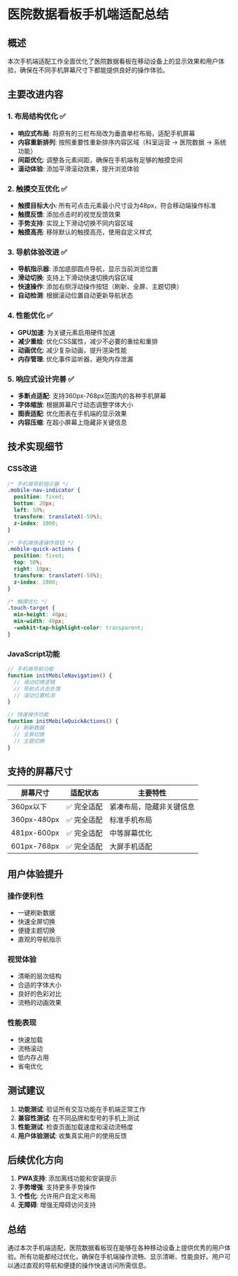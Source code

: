 # 医院数据看板手机端适配总结

## 概述
本次手机端适配工作全面优化了医院数据看板在移动设备上的显示效果和用户体验，确保在不同手机屏幕尺寸下都能提供良好的操作体验。

## 主要改进内容

### 1. 布局结构优化 ✅
- **响应式布局**: 将原有的三栏布局改为垂直单栏布局，适配手机屏幕
- **内容重新排列**: 按照重要性重新排序内容区域（科室运营 → 医院数据 → 系统功能）
- **间距优化**: 调整各元素间距，确保在手机端有足够的触摸空间
- **滚动体验**: 添加平滑滚动效果，提升浏览体验

### 2. 触摸交互优化 ✅
- **触摸目标大小**: 所有可点击元素最小尺寸设为48px，符合移动端操作标准
- **触摸反馈**: 添加点击时的视觉反馈效果
- **手势支持**: 实现上下滑动切换不同内容区域
- **触摸高亮**: 移除默认的触摸高亮，使用自定义样式

### 3. 导航体验改进 ✅
- **导航指示器**: 添加底部圆点导航，显示当前浏览位置
- **滑动切换**: 支持上下滑动快速切换内容区域
- **快速操作**: 添加右侧浮动操作按钮（刷新、全屏、主题切换）
- **自动检测**: 根据滚动位置自动更新导航状态

### 4. 性能优化 ✅
- **GPU加速**: 为关键元素启用硬件加速
- **减少重绘**: 优化CSS属性，减少不必要的重绘和重排
- **动画优化**: 减少复杂动画，提升渲染性能
- **内存管理**: 优化事件监听器，避免内存泄漏

### 5. 响应式设计完善 ✅
- **多断点适配**: 支持360px-768px范围内的各种手机屏幕
- **字体缩放**: 根据屏幕尺寸动态调整字体大小
- **图表适配**: 优化图表在手机端的显示效果
- **内容压缩**: 在超小屏幕上隐藏非关键信息

## 技术实现细节

### CSS改进
```css
/* 手机端导航指示器 */
.mobile-nav-indicator {
  position: fixed;
  bottom: 20px;
  left: 50%;
  transform: translateX(-50%);
  z-index: 1000;
}

/* 手机端快速操作按钮 */
.mobile-quick-actions {
  position: fixed;
  top: 50%;
  right: 10px;
  transform: translateY(-50%);
  z-index: 1000;
}

/* 触摸优化 */
.touch-target {
  min-height: 48px;
  min-width: 48px;
  -webkit-tap-highlight-color: transparent;
}
```

### JavaScript功能
```javascript
// 手机端导航功能
function initMobileNavigation() {
  // 滑动切换逻辑
  // 导航点点击处理
  // 滚动位置检测
}

// 快速操作功能
function initMobileQuickActions() {
  // 刷新数据
  // 全屏切换
  // 主题切换
}
```

## 支持的屏幕尺寸

| 屏幕尺寸 | 适配状态 | 主要特性 |
|---------|---------|---------|
| 360px以下 | ✅ 完全适配 | 紧凑布局，隐藏非关键信息 |
| 360px-480px | ✅ 完全适配 | 标准手机布局 |
| 481px-600px | ✅ 完全适配 | 中等屏幕优化 |
| 601px-768px | ✅ 完全适配 | 大屏手机适配 |

## 用户体验提升

### 操作便利性
- 一键刷新数据
- 快速全屏切换
- 便捷主题切换
- 直观的导航指示

### 视觉体验
- 清晰的层次结构
- 合适的字体大小
- 良好的色彩对比
- 流畅的动画效果

### 性能表现
- 快速加载
- 流畅滚动
- 低内存占用
- 省电优化

## 测试建议

1. **功能测试**: 验证所有交互功能在手机端正常工作
2. **兼容性测试**: 在不同品牌和型号的手机上测试
3. **性能测试**: 检查页面加载速度和滚动流畅度
4. **用户体验测试**: 收集真实用户的使用反馈

## 后续优化方向

1. **PWA支持**: 添加离线功能和安装提示
2. **手势增强**: 支持更多手势操作
3. **个性化**: 允许用户自定义布局
4. **无障碍**: 增强无障碍访问支持

## 总结

通过本次手机端适配，医院数据看板现在能够在各种移动设备上提供优秀的用户体验。所有功能都经过优化，确保在手机端操作流畅、显示清晰、性能良好。用户可以通过直观的导航和便捷的操作快速访问所需信息。